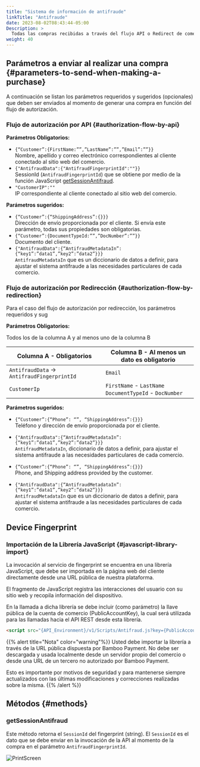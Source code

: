 ```yaml
---
title: "Sistema de información de antifraude"
linkTitle: "Antifraude"
date: 2023-08-02T08:43:44-05:00
Description: >
  Todas las compras recibidas a través del flujo API o Redirect de comercios en el modelo de [Facilitador de Pagos]({{< ref "Concepts.md">}}#payfac-model) son analizadas por el sistema antifraude.
weight: 40
---
```


## Parámetros a enviar al realizar una compra {#parameters-to-send-when-making-a-purchase}
A continuación se listan los parámetros requeridos y sugeridos (opcionales) que deben ser enviados al momento de generar una compra en función del flujo de autorización.

### Flujo de autorización por API {#authorization-flow-by-api}

**Parámetros Obligatorios:**

* `{“Customer”:{FirstName:””,”LastName”:””,”Email”:””}}`<br>Nombre, apellido y correo electrónico correspondientes al cliente conectado al sitio web del comercio.
* `{"AntifraudData":{"AntifraudFingerprintId":""}}`<br>SessionId (`AntifraudFingerprintId`) que se obtiene por medio de la función JavaScript [getSessionAntifraud](#getsessionantifraud).
* `"CustomerIP":""`<br>IP correspondiente al cliente conectado al sitio web del comercio.

**Parámetros sugeridos:**

* `{“Customer”:{“ShippingAddress”:{}}}`<br>Dirección de envío proporcionada por el cliente. Si envía este parámetro, todas sus propiedades son obligatorias.
* `{“Customer”:{DocumentTypeId:””,”DocNumber”:””}}`<br>Documento del cliente.
* `{"AntifraudData":{“AntifraudMetadataIn”:{“key1”:”data1”,”key2”:”data2”}}}`<br>`AntifraudMetadataIn` que es un diccionario de datos a definir, para ajustar el sistema antifraude a las necesidades particulares de cada comercio.

### Flujo de autorización por Redirección {#authorization-flow-by-redirection}
Para el caso del flujo de autorización por redirección, los parámetros requeridos y sug

**Parámetros Obligatorios:**

Todos los de la columna A y al menos uno de la columna B

| Columna A - Obligatorios | Columna B - Al menos un dato es obligatorio |
|---------|----------|
| `AntifraudData` → `AntifraudFingerprintId` | `Email` |
| `CustomerIp` | `FirstName` - `LastName`<br>`DocumentTypeId` - `DocNumber` |

**Parámetros sugeridos:**

* `{“Customer”:{“Phone”: “”, “ShippingAddress”:{}}}`<br>Teléfono y dirección de envío proporcionada por el cliente.
* `{"AntifraudData":{“AntifraudMetadataIn”:{“key1”:”data1”,”key2”:”data2”}}}`<br>`AntifraudMetadataIn`, diccionario de datos a definir, para ajustar el sistema antifraude a las necesidades particulares de cada comercio.

* `{“Customer”:{“Phone”: “”, “ShippingAddress”:{}}}`<br>Phone, and Shipping address provided by the customer.
* `{"AntifraudData":{“AntifraudMetadataIn”:{“key1”:”data1”,”key2”:”data2”}}}`<br>`AntifraudMetadataIn`  que es un diccionario de datos a definir, para ajustar el sistema antifraude a las necesidades particulares de cada comercio.

## Device Fingerprint

### Importación de la Librería JavaScript {#javascript-library-import}
La invocación al servicio de fingerprint se encuentra en una librería JavaScript, que debe ser importada en la página web del cliente directamente desde una URL pública de nuestra plataforma.

El fragmento de JavaScript registra las interacciones del usuario con su sitio web y recopila información del dispositivo.

En la llamada a dicha librería se debe incluir (como parámetro) la llave pública de la cuenta de comercio (PublicAccountKey), la cual será utilizada para las llamadas hacia el API REST desde esta librería.

```html
<script src="{API_Environment}/v1/Scripts/Antifraud.js?key={PublicAccountKey}" type="text/javascript"></script> 
```

{{% alert title="Nota" color="warning"%}}
Usted debe importar la librería a través de la URL pública dispuesta por Bamboo Payment. No debe ser descargada y usada localmente desde un servidor propio del comercio o desde una URL de un tercero no autorizado por Bamboo Payment.

Esto es importante por motivos de seguridad y para mantenerse siempre actualizados con las últimas modificaciones y correcciones realizadas sobre la misma.
{{% /alert %}}

## Métodos {#methods}

### getSessionAntifraud
Este método retorna el `SessionId` del fingerprint (string). El `SessionId` es el dato que se debe enviar en la invocación de la API al momento de la compra en el parámetro `AntifraudFingerprintId`.

![PrintScreen](/assets/getSessionAntifraudFlow_es.png)